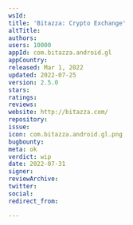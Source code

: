 ```yaml
---
wsId: 
title: 'Bitazza: Crypto Exchange'
altTitle: 
authors: 
users: 10000
appId: com.bitazza.android.gl
appCountry: 
released: Mar 1, 2022
updated: 2022-07-25
version: 2.5.0
stars: 
ratings: 
reviews: 
website: http://bitazza.com/
repository: 
issue: 
icon: com.bitazza.android.gl.png
bugbounty: 
meta: ok
verdict: wip
date: 2022-07-31
signer: 
reviewArchive: 
twitter: 
social: 
redirect_from: 

---
```


